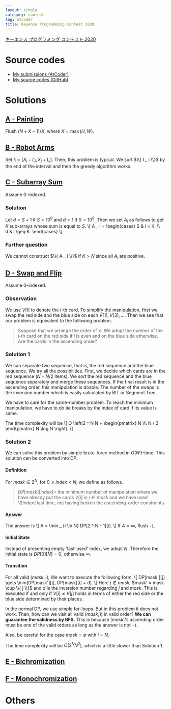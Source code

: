 ```yaml
---
layout: single
category: contest
tag: atcoder
title: Keyence Programming Contest 2020
---
```


[キーエンス プログラミング コンテスト 2020](https://atcoder.jp/contests/keyence2020)

# Source codes

- [My submissions (AtCoder)](https://atcoder.jp/contests/keyence2020/submissions?f.User=kazunetakahashi)
- [My source codes (GitHub)](https://github.com/kazunetakahashi/atcoder/tree/master/2020/0118_keyence2020)

# Solutions

## [A - Painting](https://atcoder.jp/contests/keyence2020/tasks/keyence2020_a)

Flush $(N + X - 1) / X$, where $X = \max(H, W)$.

## [B - Robot Arms](https://atcoder.jp/contests/keyence2020/tasks/keyence2020_b)

Set $I _ i = [X _ i - L _ i, X _ i + L _ i)$. Then, this problem is typical. We sort $\\{ I _ i \\}$ by the end of the interval and then the greedy algorithm works.

## [C - Subarray Sum](https://atcoder.jp/contests/keyence2020/tasks/keyence2020_c)

Assume $0$-indexed.

### Solution

Let $d = S + 1$ if $S < 10 ^ 9$ and $d = 1$ if $S = 10 ^ 9$. Then we set $A _ i$ as follows to get $K$ sub-arrays whose sum is equal to $S$.
\\[
  A _ i =
  \begin{cases}
    S & i < K, \\\\\
    d & i \geq K.
  \end{cases}
\\]

### Further question

We cannot construct $\\{ A _ i \\}$ if $K > N$ since all $A _ i$ are positive.

## [D - Swap and Flip](https://atcoder.jp/contests/keyence2020/tasks/keyence2020_d)

Assume $0$-indexed.

### Observation

We use $V[i]$ to denote the $i$-th card. To simplify the manipulation, first we swap the red side and the blue side on each $V[1], V[3], \dots$. Then we see that our problem is equivalent to the following problem.

> Suppose that we arrange the order of $V$. We adopt the number of the $i$-th card on the red side if $i$ is even and on the blue side otherwise. Are the cards in the ascending order?

### Solution 1

We can separate two sequence, that is, the red sequence and the blue sequence. We try all the possibilities. First, we decide which cards are in the red sequence ($N - N / 2$ items). We sort the red sequence and the blue sequence separately and merge these sequences. If the final result is in the ascending order, this manipulation is doable. The number of the swaps is the inversion number which is easily calculated by BIT or Segment Tree.

We have to care for the same-number problem. To reach the minimum manipulation, we have to do tie breaks by the index of card if its value is same.

The time complexity will be
\\[
  O \left(2 ^ N N + \begin{pmatrix} N \\\\\ N / 2 \end{pmatrix} N \log N \right).
\\]

### Solution 2

We can solve this problem by simple brute-force method in $O(N!)$-time. This solution can be converted into DP.

#### Definition

For $mask \in 2 ^ N$, for $0 \leq index < N$, we define as follows.

> $DP[mask][index] =$ the minimum number of manipulation where we have already put the cards $V[i]$ in $i \in mask$ and we have used $V[index]$ last time, not having broken the ascending-order constraints.

#### Answer

The answer is
\\[
  A = \min _ {i \in N} DP[2 ^ N - 1][i].
\\]
If $A = \infty$, flush `-1`.

#### Initial State

Instead of presenting empty 'last-used' index, we adopt $N$. Therefore the initial state is $DP[0][N] = 0$; otherwise $\infty$.

#### Transition

For all valid $(mask, i)$, We want to execute the following form.
\\[
  DP[mask'][j] \gets \min(DP[mask'][j], DP[mask][i] + d).
\\]
Here $j \not \in mask$, $mask' = mask \cup \\{ j \\}$ and $d$ is the inversion number regarding $j$ and $mask$. This is executed if and only if $V[i] \leq V[j]$ holds in terms of either the red side or the blue side determined by their places.

In the normal DP, we use simple for-loops. But in this problem it does not work. Then, how can we visit all valid $(mask, i)$ in valid order? **We can guarantee the validness by BFS.** This is because $\lvert mask \rvert$'s ascending order must be one of the valid orders as long as the answer is not `-1`.

Also, be careful for the case $mask = \emptyset$ with $i = N$.

The time complexity will be $O \left(2 ^ N N^2 \right)$, which is a little slower than Solution 1.

## [E - Bichromization](https://atcoder.jp/contests/keyence2020/tasks/keyence2020_e)







## [F - Monochromization](https://atcoder.jp/contests/keyence2020/tasks/keyence2020_f)







# Others
